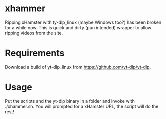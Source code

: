 # xhammer
Ripping xHamster with ty-dlp_linux (maybe Windows too?) has been broken for a while now. This is quick and dirty (pun intended) wrapper to allow ripping videos from the site.


# Requirements

Download a build of yt-dlp_linux from https://github.com/yt-dlp/yt-dlp.

# Usage

Put the scripts and the yt-dlp binary in a folder and invoke with ./xhammer.sh. You will prompted for a xHamster URL, the script will do the rest!
